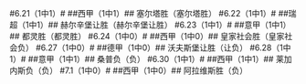 ﻿#6.21（1中1）#
##西甲（1中1）##
塞尔塔胜（塞尔塔胜）
#6.22（1中1）#
##瑞超（1中1）##
赫尔辛堡让胜（赫尔辛堡让胜）
#6.23（1中1）#
##意甲（1中1）##
都灵胜（都灵胜）
#6.24（1中0）#
##西甲（1中0）##
皇家社会胜（皇家社会负）
#6.27（1中0）#
##德甲（1中0）##
沃夫斯堡让胜（让负）
#6.28（1中1）#
##意甲（1中1）##
桑普负（负）
#6.30（1中1）#
##西甲（1中1）##
莱加内斯负（负）
#7.1（1中0）#
##西甲（1中0）##
阿拉维斯胜（负）